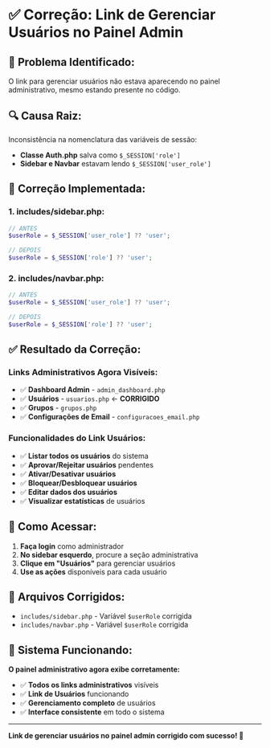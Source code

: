 # ✅ Correção: Link de Gerenciar Usuários no Painel Admin

## 🐛 **Problema Identificado:**
O link para gerenciar usuários não estava aparecendo no painel administrativo, mesmo estando presente no código.

## 🔍 **Causa Raiz:**
Inconsistência na nomenclatura das variáveis de sessão:
- **Classe Auth.php** salva como `$_SESSION['role']`
- **Sidebar e Navbar** estavam lendo `$_SESSION['user_role']`

## 🔧 **Correção Implementada:**

### **1. includes/sidebar.php:**
```php
// ANTES
$userRole = $_SESSION['user_role'] ?? 'user';

// DEPOIS
$userRole = $_SESSION['role'] ?? 'user';
```

### **2. includes/navbar.php:**
```php
// ANTES
$userRole = $_SESSION['user_role'] ?? 'user';

// DEPOIS
$userRole = $_SESSION['role'] ?? 'user';
```

## ✅ **Resultado da Correção:**

### **Links Administrativos Agora Visíveis:**
- ✅ **Dashboard Admin** - `admin_dashboard.php`
- ✅ **Usuários** - `usuarios.php` ← **CORRIGIDO**
- ✅ **Grupos** - `grupos.php`
- ✅ **Configurações de Email** - `configuracoes_email.php`

### **Funcionalidades do Link Usuários:**
- ✅ **Listar todos os usuários** do sistema
- ✅ **Aprovar/Rejeitar usuários** pendentes
- ✅ **Ativar/Desativar usuários**
- ✅ **Bloquear/Desbloquear usuários**
- ✅ **Editar dados dos usuários**
- ✅ **Visualizar estatísticas** de usuários

## 🎯 **Como Acessar:**

1. **Faça login** como administrador
2. **No sidebar esquerdo**, procure a seção administrativa
3. **Clique em "Usuários"** para gerenciar usuários
4. **Use as ações** disponíveis para cada usuário

## 📝 **Arquivos Corrigidos:**
- `includes/sidebar.php` - Variável `$userRole` corrigida
- `includes/navbar.php` - Variável `$userRole` corrigida

## 🚀 **Sistema Funcionando:**

**O painel administrativo agora exibe corretamente:**
- ✅ **Todos os links administrativos** visíveis
- ✅ **Link de Usuários** funcionando
- ✅ **Gerenciamento completo** de usuários
- ✅ **Interface consistente** em todo o sistema

---
**Link de gerenciar usuários no painel admin corrigido com sucesso! 🎉**

